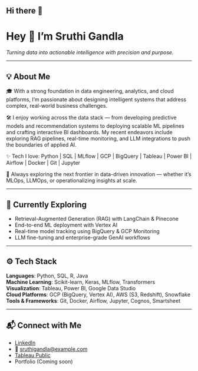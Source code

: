 ## Hi there 👋
# Hey 👋 I’m Sruthi Gandla  
*Turning data into actionable intelligence with precision and purpose.*

---

## 💡 About Me

🎓 With a strong foundation in data engineering, analytics, and cloud platforms, I’m passionate about designing intelligent systems that address complex, real-world business challenges.

🛠️ I enjoy working across the data stack — from developing predictive models and recommendation systems to deploying scalable ML pipelines and crafting interactive BI dashboards. My recent endeavors include exploring RAG pipelines, real-time monitoring, and LLM integrations to push the boundaries of applied AI.

✨ Tech I love: Python | SQL | MLflow | GCP | BigQuery | Tableau | Power BI | Airflow | Docker | Git | Jupyter

🚀 Always exploring the next frontier in data-driven innovation — whether it’s MLOps, LLMOps, or operationalizing insights at scale.

---

## 🧭 Currently Exploring

- Retrieval-Augmented Generation (RAG) with LangChain & Pinecone  
- End-to-end ML deployment with Vertex AI  
- Real-time model tracking using BigQuery & GCP Monitoring  
- LLM fine-tuning and enterprise-grade GenAI workflows

---

## ⚙️ Tech Stack

**Languages**: Python, SQL, R, Java  
**Machine Learning**: Scikit-learn, Keras, MLflow, Transformers  
**Visualization**: Tableau, Power BI, Google Data Studio  
**Cloud Platforms**: GCP (BigQuery, Vertex AI), AWS (S3, Redshift), Snowflake  
**Tools & Frameworks**: Git, Docker, Airflow, Jupyter, Cognos, Smartsheet  

---

## 📬 Connect with Me

- [LinkedIn](https://www.linkedin.com/in/sruthigandla/)  
- 📧 sruthigandla@example.com  
- [Tableau Public](https://public.tableau.com/app/profile/sruthigandla)  
- Portfolio (Coming soon)


<!--
**SruthiGandla01/SruthiGandla01** is a ✨ _special_ ✨ repository because its `README.md` (this file) appears on your GitHub profile.

Here are some ideas to get you started:

- 🔭 I’m currently working on ...
- 🌱 I’m currently learning ...
- 👯 I’m looking to collaborate on ...
- 🤔 I’m looking for help with ...
- 💬 Ask me about ...
- 📫 How to reach me: ...
- 😄 Pronouns: ...
- ⚡ Fun fact: ...
-->
